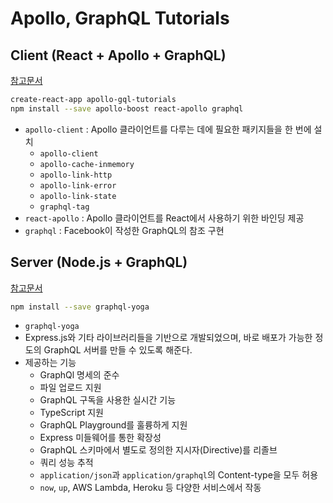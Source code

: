 # Apollo, GraphQL Tutorials

## Client (React + Apollo + GraphQL)

[참고문서](https://velog.io/@cadenzah/graphql-apollo-02-getting-started)

```bash
create-react-app apollo-gql-tutorials
npm install --save apollo-boost react-apollo graphql
```

- `apollo-client` : Apollo 클라이언트를 다루는 데에 필요한 패키지들을 한 번에 설치
  - `apollo-client`
  - `apollo-cache-inmemory`
  - `apollo-link-http`
  - `apollo-link-error`
  - `apollo-link-state`
  - `graphql-tag`
- `react-apollo` : Apollo 클라이언트를 React에서 사용하기 위한 바인딩 제공
- `graphql` : Facebook이 작성한 GraphQL의 참조 구현

## Server (Node.js + GraphQL)

[참고문서](https://velog.io/@cadenzah/graphql-node-01-introduction)

```bash
npm install --save graphql-yoga
```

- `graphql-yoga` 
- Express.js와 기타 라이브러리들을 기반으로 개발되었으며, 바로 배포가 가능한 정도의 GraphQL 서버를 만들 수 있도록 해준다.
- 제공하는 기능
  - GraphQl 명세의 준수
  - 파일 업로드 지원
  - GraphQL 구독을 사용한 실시간 기능
  - TypeScript 지원
  - GraphQL Playground를 훌륭하게 지원
  - Express 미들웨어를 통한 확장성
  - GraphQL 스키마에서 별도로 정의한 지시자(Directive)를 리졸브
  - 쿼리 성능 추적
  - `application/json`과 `application/graphql`의 Content-type을 모두 허용
  - `now`, `up`, AWS Lambda, Heroku 등 다양한 서비스에서 작동
